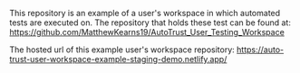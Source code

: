 This repository is an example of a user's workspace in which automated tests are executed on. 
The repository that holds these test can be found at: https://github.com/MatthewKearns19/AutoTrust_User_Testing_Workspace

The hosted url of this example user's workspace repository: https://auto-trust-user-workspace-example-staging-demo.netlify.app/
